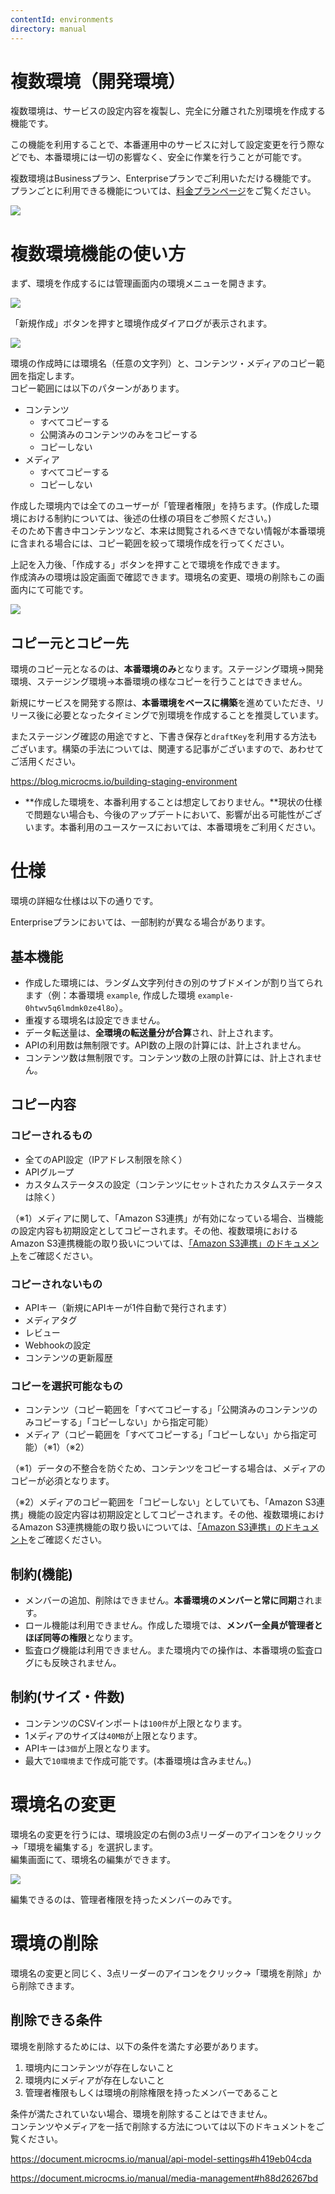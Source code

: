 ```yaml
---
contentId: environments
directory: manual
---
```


# 複数環境（開発環境）

複数環境は、サービスの設定内容を複製し、完全に分離された別環境を作成する機能です。  
  
この機能を利用することで、本番運用中のサービスに対して設定変更を行う際などでも、本番環境には一切の影響なく、安全に作業を行うことが可能です。

複数環境はBusinessプラン、Enterpriseプランでご利用いただける機能です。  
プランごとに利用できる機能については、[料金プランページ](https://microcms.io/pricing)をご覧ください。

  
![](https://images.microcms-assets.io/assets/d6af1616730544a596d299c20834f460/88225a8487db499cbb1ea713143d779b/environments-outline.jpeg)  

複数環境機能の使い方
==========

まず、環境を作成するには管理画面内の環境メニューを開きます。  
  
![](https://images.microcms-assets.io/assets/d6af1616730544a596d299c20834f460/fcef247186c04653b557578662773fdc/CleanShot%202022-04-27%20at%2013.50.46%402x.png?w=300&h=210)  
  
「新規作成」ボタンを押すと環境作成ダイアログが表示されます。  
  
![](https://images.microcms-assets.io/assets/d6af1616730544a596d299c20834f460/6c7c257282644269b2f0e24686657e08/CleanShot%202025-09-02%20at%2015.24.45.png)  
  
環境の作成時には環境名（任意の文字列）と、コンテンツ・メディアのコピー範囲を指定します。  
コピー範囲には以下のパターンがあります。

*   コンテンツ
    *   すべてコピーする
    *   公開済みのコンテンツのみをコピーする
    *   コピーしない
*   メディア
    *   すべてコピーする
    *   コピーしない

  
作成した環境内では全てのユーザーが「管理者権限」を持ちます。(作成した環境における制約については、後述の仕様の項目をご参照ください。)  
そのため下書き中コンテンツなど、本来は閲覧されるべきでない情報が本番環境に含まれる場合には、コピー範囲を絞って環境作成を行ってください。  
  
上記を入力後、「作成する」ボタンを押すことで環境を作成できます。  
作成済みの環境は設定画面で確認できます。環境名の変更、環境の削除もこの画面内にて可能です。  
  
![](https://images.microcms-assets.io/assets/d6af1616730544a596d299c20834f460/2e3775574d464e678119bc69cddb331d/Screen%20Shot%202022-10-25%20at%2018.19.06.png)

コピー元とコピー先
---------

環境のコピー元となるのは、**本番環境のみ**となります。ステージング環境→開発環境、ステージング環境→本番環境の様なコピーを行うことはできません。  
  
新規にサービスを開発する際は、**本番環境をベースに構築**を進めていただき、リリース後に必要となったタイミングで別環境を作成することを推奨しています。  
  
またステージング確認の用途ですと、下書き保存と`draftKey`を利用する方法もございます。構築の手法については、関連する記事がございますので、あわせてご活用ください。

https://blog.microcms.io/building-staging-environment

*   **作成した環境を、本番利用することは想定しておりません。**現状の仕様で問題ない場合も、今後のアップデートにおいて、影響が出る可能性がございます。本番利用のユースケースにおいては、本番環境をご利用ください。

仕様
==

環境の詳細な仕様は以下の通りです。

Enterpriseプランにおいては、一部制約が異なる場合があります。

基本機能
----

*   作成した環境には、ランダム文字列付きの別のサブドメインが割り当てられます（例：本番環境 `example`, 作成した環境 `example-0htwv5q6lmdmk0ze4l8o`）。
*   重複する環境名は設定できません。
*   データ転送量は、**全環境の転送量分が合算**され、計上されます。
*   APIの利用数は無制限です。API数の上限の計算には、計上されません。
*   コンテンツ数は無制限です。コンテンツ数の上限の計算には、計上されません。

コピー内容
-----

### コピーされるもの

*   全てのAPI設定（IPアドレス制限を除く）
*   APIグループ
*   カスタムステータスの設定（コンテンツにセットされたカスタムステータスは除く）

（※1）メディアに関して、「Amazon S3連携」が有効になっている場合、当機能の設定内容も初期設定としてコピーされます。その他、複数環境におけるAmazon S3連携機能の取り扱いについては、[「Amazon S3連携」のドキュメント](/manual/amazon-s3-integration#h74624223a2)をご確認ください。

### コピーされないもの

*   APIキー（新規にAPIキーが1件自動で発行されます）
*   メディアタグ
*   レビュー
*   Webhookの設定
*   コンテンツの更新履歴

### コピーを選択可能なもの

*   コンテンツ（コピー範囲を「すべてコピーする」「公開済みのコンテンツのみコピーする」「コピーしない」から指定可能）
*   メディア（コピー範囲を「すべてコピーする」「コピーしない」から指定可能）（※1）（※2）

（※1）データの不整合を防ぐため、コンテンツをコピーする場合は、メディアのコピーが必須となります。

（※2）メディアのコピー範囲を「コピーしない」としていても、「Amazon S3連携」機能の設定内容は初期設定としてコピーされます。その他、複数環境におけるAmazon S3連携機能の取り扱いについては、[「Amazon S3連携」のドキュメント](/manual/amazon-s3-integration#h74624223a2)をご確認ください。

制約(機能)
------

*   メンバーの追加、削除はできません。**本番環境のメンバーと常に同期**されます。
*   ロール機能は利用できません。作成した環境では、**メンバー全員が管理者とほぼ同等の権限**となります。
*   監査ログ機能は利用できません。また環境内での操作は、本番環境の監査ログにも反映されません。

制約(サイズ・件数)
----------

*   コンテンツのCSVインポートは`100件`が上限となります。
*   1メディアのサイズは`40MB`が上限となります。
*   APIキーは`3個`が上限となります。
*   最大で`10環境`まで作成可能です。(本番環境は含みません。)

環境名の変更
======

環境名の変更を行うには、環境設定の右側の3点リーダーのアイコンをクリック→「環境を編集する」を選択します。  
編集画面にて、環境名の編集ができます。  
  
![](https://images.microcms-assets.io/assets/d6af1616730544a596d299c20834f460/e98a97f4712b4198b78e27a0a0efe5b0/Screen%20Shot%202022-10-25%20at%2018.07.14.png)  
  
編集できるのは、管理者権限を持ったメンバーのみです。

環境の削除
=====

環境名の変更と同じく、3点リーダーのアイコンをクリック→「環境を削除」から削除できます。

削除できる条件
-------

環境を削除するためには、以下の条件を満たす必要があります。

1.  環境内にコンテンツが存在しないこと
2.  環境内にメディアが存在しないこと
3.  管理者権限もしくは環境の削除権限を持ったメンバーであること

条件が満たされていない場合、環境を削除することはできません。  
コンテンツやメディアを一括で削除する方法については以下のドキュメントをご覧ください。

https://document.microcms.io/manual/api-model-settings#h419eb04cda

https://document.microcms.io/manual/media-management#h88d26267bd